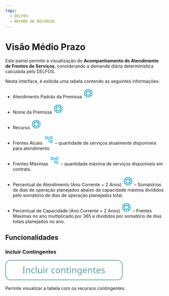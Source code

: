 ```yaml
---
tags:
  - DELFOS
  - ÁRVORE DE RECURSOS
---
```

# Visão Médio Prazo

Este painel permite a visualização do **Acompanhamento do Atendimento de Frentes de Serviços**, considerando a demanda diária determinística calculada pelo DELFOS.   

Nesta interface, é exibida uma tabela contendo as seguintes informações:  

- Atendimento Padrão da Premissa 
![delfos_24x24.svg](icons/delfos_24x24.svg)

- Nome da Premissa 
![delfos_24x24.svg](icons/delfos_24x24.svg) 

- Recurso 
![delfos_24x24.svg](icons/delfos_24x24.svg) 

- Frentes Atuais ![exibir logotipo da Árvore de Recursos](icons/arvore_16x16.svg) – quantidade de serviços atualmente disponíveis para atendimento. 

- Frentes Máximas ![exibir logotipo da Árvore de Recursos](icons/arvore_16x16.svg) – quantidade máxima de serviços disponíveis em contrato.  

- Percentual de Atendimento (Ano Corrente + 2 Anos) ![delfos_24x24.svg](icons/delfos_24x24.svg)  – Somatórios de dias de operação planejados abaixo da capacidade máxima divididos pelo somatório de dias de operação planejados total. 

- Percentual de Capacidade (Ano Corrente + 2 Anos) ![delfos_24x24.svg](icons/delfos_24x24.svg)  – Frentes Máximas no ano multiplicado por 365 e divididos por somatório de dias totais planejados no ano.

## Funcionalidades

### Incluir Contingentes
![alt text](icons/incluir_contingente.svg)
  
Permite visualizar a tabela com os recursos contingentes.  
